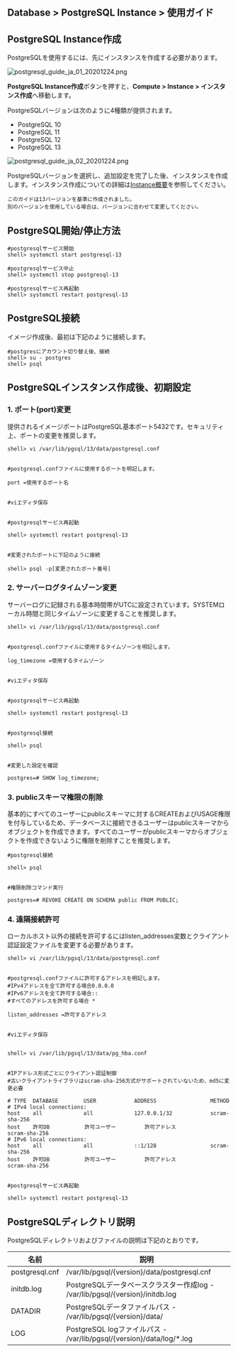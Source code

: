 ## Database > PostgreSQL Instance > 使用ガイド

## PostgreSQL Instance作成

PostgreSQLを使用するには、先にインスタンスを作成する必要があります。

![postgresql_guide_ja_01_20201224.png](https://static.toastoven.net/prod_postgresql/postgresql_guide_ja_01_20201224.png)

**PostgreSQL Instance作成**ボタンを押すと、**Compute > Instance > インスタンス作成**へ移動します。

PostgreSQLバージョンは次のように4種類が提供されます。
* PostgreSQL 10
* PostgreSQL 11
* PostgreSQL 12
* PostgreSQL 13

![postgresql_guide_ja_02_20201224.png](https://static.toastoven.net/prod_postgresql/postgresql_guide_ja_02_20201224.png)

PostgreSQLバージョンを選択し、追加設定を完了した後、インスタンスを作成します。インスタンス作成についての詳細は[Instance概要](http://docs.toast.com/ja/Compute/Instance/ja/overview/)を参照してください。

`このガイドは13バージョンを基準に作成されました。`  
`別のバージョンを使用している場合は、バージョンに合わせて変更してください。`

## PostgreSQL開始/停止方法

```
#postgresqlサービス開始
shell> systemctl start postgresql-13

#postgresqlサービス中止
shell> systemctl stop postgresql-13

#postgresqlサービス再起動
shell> systemctl restart postgresql-13
```

## PostgreSQL接続

イメージ作成後、最初は下記のように接続します。
<br>
```
#postgresにアカウント切り替え後、接続
shell> su - postgres
shell> psql
```

## PostgreSQLインスタンス作成後、初期設定

### 1\. ポート\(port\)変更

提供されるイメージポートはPostgreSQL基本ポート5432です。セキュリティ上、ポートの変更を推奨します。
<br>
```
shell> vi /var/lib/pgsql/13/data/postgresql.conf


#postgresql.confファイルに使用するポートを明記します。

port =使用するポート名


#viエディタ保存


#postgresqlサービス再起動

shell> systemctl restart postgresql-13


#変更されたポートに下記のように接続

shell> psql -p[変更されたポート番号]
```

### 2\. サーバーログタイムゾーン変更

サーバーログに記録される基本時間帯がUTCに設定されています。SYSTEMローカル時間と同じタイムゾーンに変更することを推奨します。
<br>
```
shell> vi /var/lib/pgsql/13/data/postgresql.conf


#postgresql.confファイルに使用するタイムゾーンを明記します。

log_timezone =使用するタイムゾーン


#viエディタ保存


#postgresqlサービス再起動

shell> systemctl restart postgresql-13


#postgresql接続

shell> psql


#変更した設定を確認

postgres=# SHOW log_timezone;
```

### 3\. publicスキーマ権限の削除

基本的にすべてのユーザーにpublicスキーマに対するCREATEおよびUSAGE権限を付与しているため、データベースに接続できるユーザーはpublicスキーマからオブジェクトを作成できます。すべてのユーザーがpublicスキーマからオブジェクトを作成できないように権限を削除すことを推奨します。
<br>
```
#postgresql接続

shell> psql


#権限削除コマンド実行

postgres=# REVOKE CREATE ON SCHEMA public FROM PUBLIC;
```

### 4\. 遠隔接続許可

ローカルホスト以外の接続を許可するにはlisten_addresses変数とクライアント認証設定ファイルを変更する必要があります。
<br>
```
shell> vi /var/lib/pgsql/13/data/postgresql.conf


#postgresql.confファイルに許可するアドレスを明記します。
#IPv4アドレスを全て許可する場合0.0.0.0
#IPv6アドレスを全て許可する場合::
#すべてのアドレスを許可する場合 *

listen_addresses =許可するアドレス


#viエディタ保存


shell> vi /var/lib/pgsql/13/data/pg_hba.conf


#IPアドレス形式ごとにクライアント認証制御
#古いクライアントライブラリはscram-sha-256方式がサポートされていないため、md5に変更必要

# TYPE  DATABASE        USER            ADDRESS                 METHOD
# IPv4 local connections:
host    all             all             127.0.0.1/32            scram-sha-256
host    許可DB           許可ユーザー         許可アドレス                  scram-sha-256
# IPv6 local connections:
host    all             all             ::1/128                 scram-sha-256
host    許可DB           許可ユーザー         許可アドレス                  scram-sha-256


#postgresqlサービス再起動

shell> systemctl restart postgresql-13
```

## PostgreSQLディレクトリ説明

PostgreSQLディレクトリおよびファイルの説明は下記のとおりです。

| 名前 | 説明 |
| --- | --- |
| postgresql.cnf | /var/lib/pgsql/{version}/data/postgresql.cnf |
| initdb.log | PostgreSQLデータベースクラスター作成log - /var/lib/pgsql/{version}/initdb.log |
| DATADIR | PostgreSQLデータファイルパス - /var/lib/pgsql/{version}/data/ |
| LOG | PostgreSQL logファイルパス - /var/lib/pgsql/{version}/data/log/\*.log |
